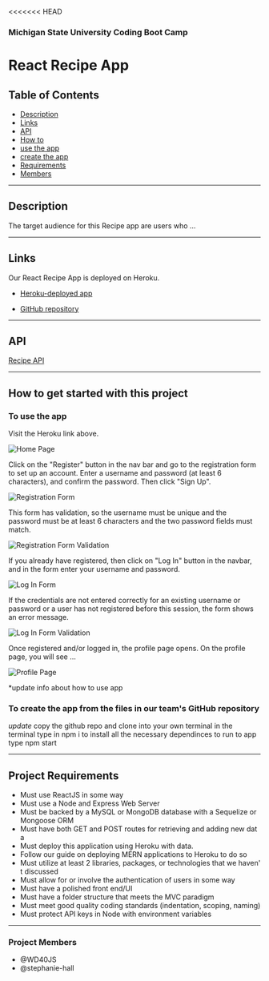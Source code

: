 <<<<<<< HEAD
### Michigan State University Coding Boot Camp

# React Recipe App

## Table of Contents

* [Description](#Description)
* [Links](#Links)
* [API](#API)
* [How to](#How-to-get-started-with-this-project)
* [use the app](#To-use-the-app)
* [create the app](#To-create-the-app-from-the-files-in-our-team's-GitHub-repository)
* [Requirements](#Project-Requirements)
* [Members](#Project-Members)

_________

## Description

The target audience for this Recipe app are users who ...

_________

## Links

Our React Recipe App is deployed on Heroku.

* [Heroku-deployed app](https://msu-project-3.herokuapp.com/)

* [GitHub repository](https://github.com/stephanie-hall/project-3)

_________

## API

[Recipe API](https://developer.edamam.com/edamam-recipe-api)

_________

## How to get started with this project

### To use the app

Visit the Heroku link above.

![Home Page]()

Click on the "Register" button in the nav bar and go to the registration form to set up an account. Enter a username and password (at least 6 characters), and confirm the password. Then click "Sign Up".

![Registration Form]()

This form has validation, so the username must be unique and the password must be at least 6 characters and the two password fields must match.

![Registration Form Validation]()

If you already have registered, then click on "Log In" button in the navbar, and in the form enter your username and password.

![Log In Form]()

If the credentials are not entered correctly for an existing username or password or a user has not registered before this session, the form shows an error message.

![Log In Form Validation]()

Once registered and/or logged in, the profile page opens. On the profile page, you will see ...

![Profile Page]()

*update info about how to use app

### To create the app from the files in our team's GitHub repository

*update*
copy the github repo and clone into your own terminal
in the terminal type in npm i to install all the necessary dependinces
to run to app type npm start

_________

## Project Requirements

* Must use ReactJS in some way
* Must use a Node and Express Web Server
* Must be backed by a MySQL or MongoDB database with a Sequelize or Mongoose ORM
* Must have both GET and POST routes for retrieving and adding new data
* Must deploy this application using Heroku with data.
* Follow our guide on deploying MERN applications to Heroku to do so
* Must utilize at least 2 libraries, packages, or technologies that we haven't discussed
* Must allow for or involve the authentication of users in some way
* Must have a polished front end/UI
* Must have a folder structure that meets the MVC paradigm
* Must meet good quality coding standards (indentation, scoping, naming)
* Must protect API keys in Node with environment variables

_________

### Project Members

* @WD40JS
* @stephanie-hall
